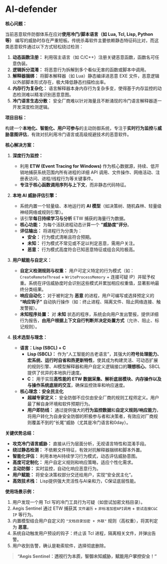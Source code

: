 # AI-defender
**核心问题：**

当前恶意软件防御体系在应对**使用冷门/脚本语言（如 Lua, Tcl, Lisp, Python 等）** 编写的威胁时存在严重短板。传统杀毒软件主要依赖静态特征码比对，而这类恶意软件通过以下方式轻松绕过检测：

1.  **动态函数注册：** 利用宿主语言（如 C/C++）注册关键恶意函数，函数名可任意伪装。
2.  **逻辑拆分混淆：** 将恶意行为拆解到多个看似无害的函数或脚本中调用。
3.  **解释器捆绑：** 将脚本解释器（如 Lua）静态编译进恶意 EXE 文件，恶意逻辑以外部脚本形式存在，极大降低静态扫描检出率。
4.  **内存行为复杂化：** 语言解释器本身内存行为复杂多变，使得基于内存监控的动态检测难以精准识别恶意意图。
5.  **冷门语言生态分散：** 安全厂商难以针对海量且不断涌现的冷门语言解释器逐一开发深度检测逻辑。

**项目目标：**

构建一个**本地化、智能化、用户可参与**的主动防御系统，专注于**实时行为监控**与**威胁意图评估**，有效对抗利用冷门语言或高级规避技术的恶意软件。

**核心解决方案：**

1.  **深度行为监控：**
    *   利用 **ETW (Event Tracing for Windows)** 作为核心数据源，持续、低开销地捕获系统范围内所有进程的详细 API 调用、文件操作、网络活动、注册表访问、进程/线程行为等关键事件。
    *   **专注于核心函数调用序列与上下文**，而非静态代码特征。

2.  **本地 AI 威胁评估引擎：**
    *   系统内置一个轻量级、本地运行的 **AI 模型**（如决策树、随机森林、轻量级神经网络或规则引擎）。
    *   该引擎**每日持续学习与分析** ETW 捕获的海量行为数据。
    *   **核心功能：** 为每个活跃进程动态计算一个 **“威胁度”评分**。
    *   **评估输出：** 将进程行为分类为：
        *   **安全：** 行为模式清晰且符合预期。
        *   **未知：** 行为模式不常见或不足以判定恶意，需用户关注。
        *   **恶意：** 行为模式高度符合已知恶意特征或组合风险极高。

3.  **用户赋能与自定义：**
    *   **自定义检测规则与权重：** 用户可定义特定的行为模式（如：`CreateRemoteThread` + `WriteProcessMemory` + 连接可疑 IP）并赋予权重。系统在评估威胁度时会识别这些模式并累加相应权重值，显著影响最终分类结果。
    *   **响应自动化：** 对于被判定为 **恶意** 的进程，用户可编写或选择预定义的 **“响应钩子”** 自动执行操作（如：终止进程、隔离文件、阻止网络连接、触发警报）。
    *   **未知程序处置：** 对 **未知** 状态的程序，系统会向用户发出警报，提供详细行为报告，**由用户根据上下文自行判断并决定处置方式**（允许、阻止、标记规则）。

4.  **技术选型与理念：**
    *   **语言：Lisp (SBCL) + C**
        *   **Lisp (SBCL)：** 作为“人工智能的古老语言”，其强大的**符号处理能力、宏系统、运行时自省和热更新特性**，使其成为构建灵活、可动态扩展的规则引擎、AI模型解释器和用户自定义逻辑接口的**理想核心**。SBCL 提供了优异的本地执行速度。
        *   **C：** 用于实现**高性能的 ETW 数据采集、解析底层模块、内存操作以及与操作系统底层的交互**，确保监控效率和响应速度。
    *   **核心理念：安全民主化**
        *   **超越专家定义：** 安全防御不应仅由安全厂商的规则工程师定义。用户最了解自身环境和软件预期行为。
        *   **用户即防线：** 通过提供强大的**行为监控数据**和**自定义规则/响应能力**，将用户转化为自身安全防御的积极参与者和决策者，有效应对厂商规则覆盖不到的“长尾”威胁（尤其是冷门语言和0day）。

**关键优势总结：**

*   **攻克冷门语言威胁：** 直接从行为层面分析，无视语言特性和混淆手段。
*   **绕过静态检测：** 不依赖文件特征，有效对抗解释器捆绑和脚本外置。
*   **智能化评估：** 利用本地AI持续学习行为模式，动态评估威胁意图。
*   **高度可定制化：** 用户自定义规则和响应策略，适应个性化需求。
*   **主动防御：** 实时监控，自动化响应恶意行为。
*   **用户赋能：** 将安全决策权部分交还给用户，实现“安全民主化”。
*   **高效技术栈：** Lisp提供强大灵活性与AI亲和力，C保证底层性能。

**使用场景示例：**

1.  用户发现一个用 Tcl 写的冷门工具行为可疑（如尝试加密文档目录）。
2.  Aegis Sentinel 通过 ETW 捕获其 `文件遍历` + `非标准加密API调用` + `尝试连接C&C IP` 等行为。
3.  内置模型结合用户自定义的 `"文档目录加密 + 外联"` 规则（高权重），将其判定为 **恶意**。
4.  系统自动触发用户预设的钩子：终止该 Tcl 进程，隔离相关文件，并弹出告警。
5.  用户收到告警，确认是勒索软件，选择彻底删除。

> **“Aegis Sentinel：透视行为本质，智御未知威胁，赋能用户掌控安全！”**
